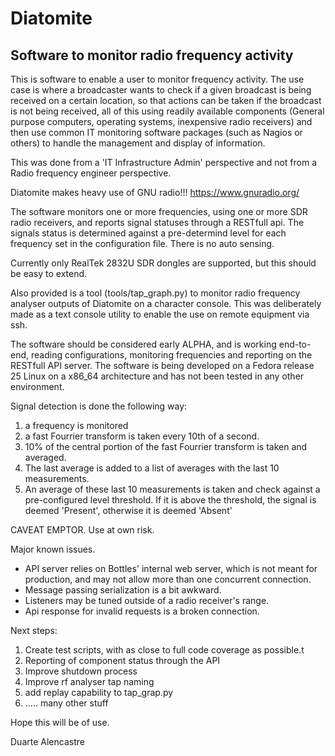 # Diatomite
## Software to monitor radio frequency activity

This is software to enable a user to monitor frequency activity.
The use case is where a broadcaster wants to check if a given broadcast is being received on a certain location, so that actions can be taken if the broadcast is not being received, all of this using readily available components (General purpose computers, operating systems, inexpensive radio receivers) and then use common IT monitoring software packages (such as Nagios or others) to handle the management and display of information.

This was done from a 'IT Infrastructure Admin' perspective and not from a Radio frequency engineer perspective.

Diatomite makes heavy use of GNU radio!!! https://www.gnuradio.org/

The software monitors one or more frequencies, using one or more SDR radio receivers, and reports signal statuses through a RESTfull api.
The signals status is determined against a pre-determind level for each frequency set in the configuration file. There is no auto sensing.

Currently only RealTek 2832U SDR dongles are supported, but this should be easy to extend.

Also provided is a tool (tools/tap_graph.py) to monitor radio frequency analyser outputs of Diatomite on a character console. This was deliberately made as a text console utility to enable the use on remote equipment via ssh.

The software should be considered early ALPHA, and is working end-to-end, reading configurations, monitoring frequencies and reporting on the RESTfull API server.
The software is being developed on a Fedora release 25 Linux on a x86_64 architecture and has not been tested in any other environment.

Signal detection is done the following way:
1. a frequency is monitored
2. a fast Fourrier transform is taken every 10th of a second.
3. 10% of the central portion of the fast Fourrier transform is taken and averaged.
4. The last average is added to a list of averages with the last 10 measurements.
5. An average of these last 10 measurements is taken and check against a pre-configured level threshold. If it is above the threshold, the signal is deemed 'Present', otherwise it is deemed 'Absent'

CAVEAT EMPTOR.
Use at own risk.

Major known issues.
- API server relies on Bottles' internal web server, which is not meant for production, and may not allow more than one concurrent connection.
- Message passing serialization is a bit awkward.
- Listeners may be tuned outside of a radio receiver's range.
- Api response for invalid requests is a broken connection.

Next steps:
1. Create test scripts, with as close to full code coverage as possible.t
2. Reporting of component status through the API
3. Improve shutdown process
4. Improve rf analyser tap naming
5. add replay capability to tap_grap.py
6. ..... many other stuff

Hope this will be of use.

Duarte Alencastre
